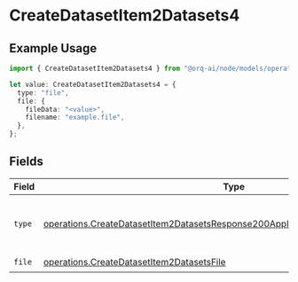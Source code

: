 # CreateDatasetItem2Datasets4

## Example Usage

```typescript
import { CreateDatasetItem2Datasets4 } from "@orq-ai/node/models/operations";

let value: CreateDatasetItem2Datasets4 = {
  type: "file",
  file: {
    fileData: "<value>",
    filename: "example.file",
  },
};
```

## Fields

| Field                                                                                                                                                                              | Type                                                                                                                                                                               | Required                                                                                                                                                                           | Description                                                                                                                                                                        |
| ---------------------------------------------------------------------------------------------------------------------------------------------------------------------------------- | ---------------------------------------------------------------------------------------------------------------------------------------------------------------------------------- | ---------------------------------------------------------------------------------------------------------------------------------------------------------------------------------- | ---------------------------------------------------------------------------------------------------------------------------------------------------------------------------------- |
| `type`                                                                                                                                                                             | [operations.CreateDatasetItem2DatasetsResponse200ApplicationJSONResponseBodyType](../../models/operations/createdatasetitem2datasetsresponse200applicationjsonresponsebodytype.md) | :heavy_check_mark:                                                                                                                                                                 | The type of the content part. Always `file`.                                                                                                                                       |
| `file`                                                                                                                                                                             | [operations.CreateDatasetItem2DatasetsFile](../../models/operations/createdatasetitem2datasetsfile.md)                                                                             | :heavy_check_mark:                                                                                                                                                                 | N/A                                                                                                                                                                                |